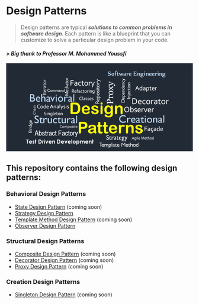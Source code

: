 # Design Patterns
> Design patterns are typical ***solutions to common problems in software design***. Each pattern is like a blueprint 
> that you can customize to solve a particular design problem in your code.
> 
#### > _Big thank to Professor M. Mohammed Youssfi_

![Design_patterns_image](img/design_pattern.png)

## This repository contains the following design patterns:

### Behavioral Design Patterns
- [State Design Pattern](State) (coming soon)
- [Strategy Design Pattern](Strategy)
- [Template Method Design Pattern](Template_Method) (coming soon)
- [Observer Design Pattern](Observer) 
### Structural Design Patterns
- [Composite Design Pattern](Composite) (coming soon)
- [Decorator Design Pattern](Decorator) (coming soon)
- [Proxy Design Pattern](Proxy) (coming soon)
### Creation Design Patterns 
- [Singleton Design Pattern](Singleton) (coming soon)

